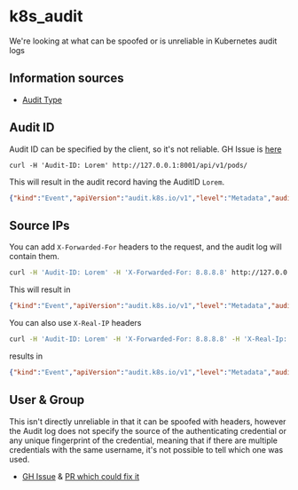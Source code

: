# k8s_audit


We're looking at what can be spoofed or is unreliable in Kubernetes audit logs

## Information sources

 - [Audit Type](https://github.com/kubernetes/kubernetes/blob/622509830c1038535e539f7d364f5cd7c3b38791/staging/src/k8s.io/apiserver/pkg/apis/audit/types.go#L29)


## Audit ID

Audit ID can be specified by the client, so it's not reliable. GH Issue is [here](https://github.com/kubernetes/kubernetes/issues/101597)


```
curl -H 'Audit-ID: Lorem' http://127.0.0.1:8001/api/v1/pods/
```

This will result in the audit record having the AuditID `Lorem`.

```json
{"kind":"Event","apiVersion":"audit.k8s.io/v1","level":"Metadata","auditID":"Lorem","stage":"RequestReceived","requestURI":"/api/v1/pods/","verb":"list","user":{"username":"kubernetes-admin","groups":["system:masters","system:authenticated"]},"sourceIPs":["127.0.0.1","172.18.0.1"],"userAgent":"curl/7.81.0","objectRef":{"resource":"pods","apiVersion":"v1"},"requestReceivedTimestamp":"2023-10-01T09:25:13.742237Z","stageTimestamp":"2023-10-01T09:25:13.742237Z"}
```

## Source IPs

You can add `X-Forwarded-For` headers to the request, and the audit log will contain them.

```bash
curl -H 'Audit-ID: Lorem' -H 'X-Forwarded-For: 8.8.8.8' http://127.0.0.1:8001/api/v1/pods/
```

This will result in 

```json
{"kind":"Event","apiVersion":"audit.k8s.io/v1","level":"Metadata","auditID":"Lorem","stage":"ResponseComplete","requestURI":"/api/v1/pods/","verb":"list","user":{"username":"kubernetes-admin","groups":["system:masters","system:authenticated"]},"sourceIPs":["8.8.8.8","127.0.0.1","172.18.0.1"],"userAgent":"curl/7.81.0","objectRef":{"resource":"pods","apiVersion":"v1"},"responseStatus":{"metadata":{},"code":200},"requestReceivedTimestamp":"2023-10-01T09:28:15.307641Z","stageTimestamp":"2023-10-01T09:28:15.313353Z","annotations":{"authorization.k8s.io/decision":"allow","authorization.k8s.io/reason":""}}
```

You can also use `X-Real-IP` headers

```bash
curl -H 'Audit-ID: Lorem' -H 'X-Forwarded-For: 8.8.8.8' -H 'X-Real-Ip: 1.1.1.1' http://127.0.0.1:8001/api/v1/pods/
```

results in 

```json
{"kind":"Event","apiVersion":"audit.k8s.io/v1","level":"Metadata","auditID":"Lorem","stage":"ResponseComplete","requestURI":"/api/v1/pods/","verb":"list","user":{"username":"kubernetes-admin","groups":["system:masters","system:authenticated"]},"sourceIPs":["8.8.8.8","127.0.0.1","1.1.1.1","172.18.0.1"],"userAgent":"curl/7.81.0","objectRef":{"resource":"pods","apiVersion":"v1"},"responseStatus":{"metadata":{},"code":200},"requestReceivedTimestamp":"2023-10-01T09:31:36.617125Z","stageTimestamp":"2023-10-01T09:31:36.620628Z","annotations":{"authorization.k8s.io/decision":"allow","authorization.k8s.io/reason":""}}
```

## User & Group

This isn't directly unreliable in that it can be spoofed with headers, however the Audit log does not specify the source of the authenticating credential or any unique fingerprint of the credential, meaning that if there are multiple credentials with the same username, it's not possible to tell which one was used.

- [GH Issue](https://github.com/kubernetes/kubernetes/issues/82295) & [PR which could fix it](https://github.com/kubernetes/kubernetes/pull/118571)
